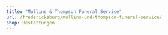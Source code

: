 ```yaml
---
title: "Mullins & Thompson Funeral Service"
url: /fredericksburg/mullins-und-thompson-funeral-service/
shop: Bestattungen
---
```

